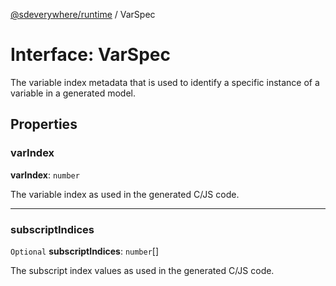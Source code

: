 [@sdeverywhere/runtime](../index.md) / VarSpec

# Interface: VarSpec

The variable index metadata that is used to identify a specific instance of a
variable in a generated model.

## Properties

### varIndex

 **varIndex**: `number`

The variable index as used in the generated C/JS code.

___

### subscriptIndices

 `Optional` **subscriptIndices**: `number`[]

The subscript index values as used in the generated C/JS code.
